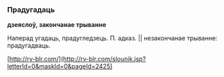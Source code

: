 ### Прадугадаць
**дзеяслоў, закончанае трыванне**

Наперад угадаць, прадугледзець. П. адказ. || незакончанае трыванне: прадугадваць.

<a rel="author">[http://rv-blr.com/](http://rv-blr.com/slounik.jsp?letterId=0&maskId=0&pageId=2425)</a>
